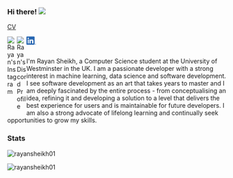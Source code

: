 ### Hi there! <img src="https://media.giphy.com/media/hvRJCLFzcasrR4ia7z/giphy.gif" width="25px">

<a href="https://github.com/RayanSheikh01/RayanSheikh01/blob/main/Rayan_Sheikh_CV.pdf">CV</a>

<a href="https://www.instagram.com/rayansheikh_02/">
  <img align="left" alt="Rayan's Instagram" width="22px" src="https://raw.githubusercontent.com/hussainweb/hussainweb/main/icons/instagram.png" />
</a>
<a href="https://discordapp.com/users/754124101479563344">
  <img align="left" alt="Rayan's Discord Profile" width="22px" src="https://cdn.simpleicons.org/discord" />
</a>
<a href="https://www.linkedin.com/in/rayan-sheikh">
  <img align="left" alt="Rayan's LinkedIn" width="22px" src="https://github.com/RayanSheikh01/RayanSheikh01/blob/main/LinkedInLogo.png" />
</a>

<br /><br />

I'm Rayan Sheikh, a Computer Science student at the University of Westminster in the UK. I am a passionate developer with a strong interest in machine learning, data science and software development. I see software development as an art that takes years to master and I am deeply fascinated by the entire process - from conceptualising an idea, refining it and developing a solution to a level that delivers the best experience for users and is maintainable for future developers. I am also a strong advocate of lifelong learning and continually seek opportunities to grow my skills.


### Stats

<p> <img src="https://github-readme-stats.vercel.app/api?username=rayansheikh01&count_private=true&show_icons=true&theme=gotham&hide_rank=false" alt="rayansheikh01" />
<p> <img src="https://github-readme-stats.vercel.app/api/top-langs/?username=rayansheikh01&count_private=true&layout=compact&show_icons=true&theme=gotham" alt="rayansheikh01"/>


